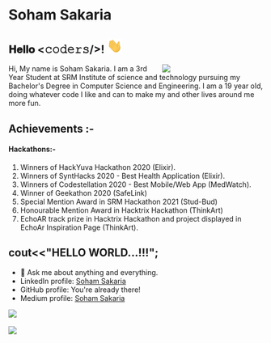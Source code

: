 # Soham Sakaria

<h2> 𝐇𝐞𝐥𝐥𝐨 <𝚌𝚘𝚍𝚎𝚛𝚜/>! <img src="https://raw.githubusercontent.com/ABSphreak/ABSphreak/master/gifs/Hi.gif" width="30px"></h2>

<img align='right' src='https://user-images.githubusercontent.com/5713670/87202985-820dcb80-c2b6-11ea-9f56-7ec461c497c3.gif' width='200"'>

Hi, My name is Soham Sakaria. I am a 3rd Year Student at SRM Institute of science and technology pursuing my Bachelor's Degree in Computer Science and Engineering. I am a 19 year old, doing whatever code I like and can to make my and other lives around me more fun. 

## Achievements :- 

#### Hackathons:- 
1. Winners of HackYuva Hackathon 2020 (Elixir).
2. Winners of SyntHacks 2020 - Best Health Application (Elixir).
3. Winners of Codestellation 2020 - Best Mobile/Web App (MedWatch).
4. Winner of Geekathon 2020 (SafeLink)
5. Special Mention Award in SRM Hackathon 2021 (Stud-Bud)
6. Honourable Mention Award in Hacktrix Hackathon (ThinkArt)
7. EchoAR track prize in Hacktrix Hackathon and project displayed in EchoAr Inspiration Page (ThinkArt).

## cout<<"HELLO WORLD...!!!";
- 💬 Ask me about anything and everything.
- LinkedIn profile: [Soham Sakaria](https://www.linkedin.com/in/soham-sakaria-13251718b/)
- GitHub profile: You're already there!
- Medium profile: [Soham Sakaria](https://medium.com/@sohamsakaria)

<img src='https://github-readme-stats.vercel.app/api?username=Soham-2411&show_icons=true&theme=dark' width='500'>


<p><img src="https://komarev.com/ghpvc/?username=Soham-2411&style=flat&color=e06c75&label=visitors"/></p>
